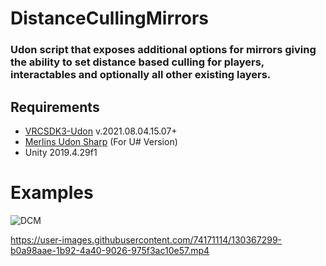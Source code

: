
# DistanceCullingMirrors
### Udon script that exposes additional options for mirrors giving the ability to set distance based culling for players, interactables and optionally all other existing layers.

 ## Requirements
 
 * [VRCSDK3-Udon](https://vrchat.com/home/download) v.2021.08.04.15.07+
 * [Merlins Udon Sharp](https://github.com/MerlinVR/UdonSharp) (For U# Version)
 * Unity 2019.4.29f1

# Examples

![DCM](https://user-images.githubusercontent.com/74171114/130367351-38c68131-0916-4820-b067-54d5e257602a.png)

https://user-images.githubusercontent.com/74171114/130367299-b0a98aae-1b92-4a40-9026-975f3ac10e57.mp4
